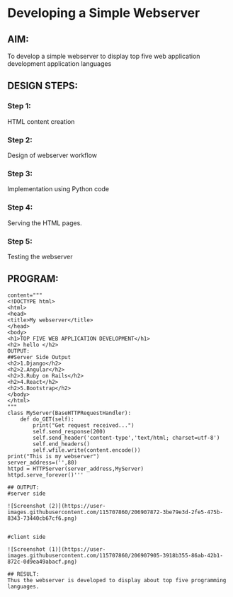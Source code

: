 # Developing a Simple Webserver
## AIM:
To develop a simple webserver to display top five web application development application languages

## DESIGN STEPS:
### Step 1: 
HTML content creation
### Step 2:
Design of webserver workflow
### Step 3:
Implementation using Python code
### Step 4:
Serving the HTML pages.
### Step 5:
Testing the webserver

## PROGRAM:
```from http.server import HTTPServer,BaseHTTPRequestHandler
content="""
<!DOCTYPE html>
<html>
<head>
<title>My webserver</title>
</head>
<body>
<h1>TOP FIVE WEB APPLICATION DEVELOPMENT</h1>
<h2> hello </h2>
OUTPUT:
##Server Side Output
<h2>1.Django</h2>
<h2>2.Angular</h2>
<h2>3.Ruby on Rails</h2>
<h2>4.React</h2>
<h2>5.Bootstrap</h2>
</body>
</html>
"""
class MyServer(BaseHTTPRequestHandler):
    def do_GET(self):
        print("Get request received...")
        self.send_response(200)
        self.send_header('content-type','text/html; charset=utf-8')
        self.end_headers()
        self.wfile.write(content.encode())
print("This is my webserver")
server_address=('',80)
httpd = HTTPServer(server_address,MyServer)
httpd.serve_forever()'''

## OUTPUT:
#server side

![Screenshot (2)](https://user-images.githubusercontent.com/115707860/206907872-3be79e3d-2fe5-475b-8343-73440cb67cf6.png)


#client side

![Screenshot (1)](https://user-images.githubusercontent.com/115707860/206907905-3918b355-86ab-42b1-872c-0d9ea49abacf.png)

## RESULT:
Thus the webserver is developed to display about top five programming languages.
